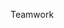 <span id="title">Teamwork</span>

<div id="body">

<include src="teamStructures/unit-inParent-asPanel.md" boilerplate />

</div>